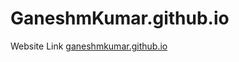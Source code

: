 # GaneshmKumar.github.io
Website Link <a href="http://ganeshmkumar.github.io/">ganeshmkumar.github.io</a>
